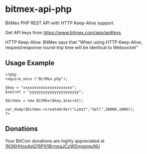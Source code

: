 # bitmex-api-php
BitMex PHP REST API with HTTP Keep-Alive support

Get API keys from https://www.bitmex.com/app/apiKeys

HTTP Keep-Alive: BitMex says that "When using HTTP Keep-Alive, request/response round-trip time will be identical to Websocket"

## Usage Example
    <?php
    require_once ("BitMex.php");
    
    $key = "xxxxxxxxxxxxxxxxxxxxxx";
    $secret = "yyyyyyyyyyyyyyyyyyyyyy";

    $bitmex = new BitMex($key,$secret);
    
    var_dump($bitmex->createOrder("Limit","Sell",50000,1000));
    ?>

## Donations
Your BitCoin donations are highly appreciated at [1N36HHos4qQ76PX1BrmeaJCzWDmggreuNU](https://blockchain.info/address/1N36HHos4qQ76PX1BrmeaJCzWDmggreuNU)
